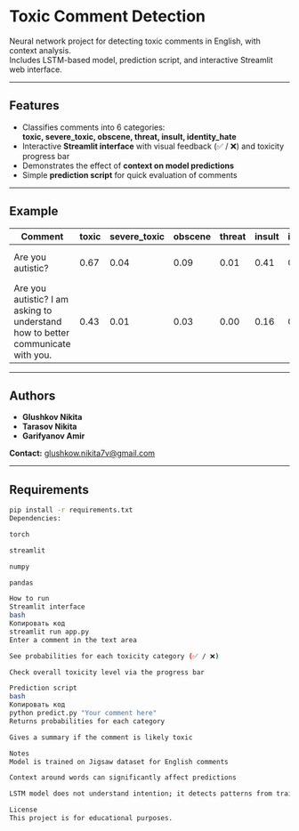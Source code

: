 
# Toxic Comment Detection

Neural network project for detecting toxic comments in English, with context analysis.  
Includes LSTM-based model, prediction script, and interactive Streamlit web interface.

---

## Features

- Classifies comments into 6 categories:  
  **toxic, severe_toxic, obscene, threat, insult, identity_hate**
- Interactive **Streamlit interface** with visual feedback (✅ / ❌) and toxicity progress bar
- Demonstrates the effect of **context on model predictions**
- Simple **prediction script** for quick evaluation of comments

---

## Example

| Comment | toxic | severe_toxic | obscene | threat | insult | identity_hate | Result |
|---------|-------|--------------|--------|--------|--------|---------------|--------|
| Are you autistic? | 0.67 | 0.04 | 0.09 | 0.01 | 0.41 | 0.09 | ⚠️ Likely toxic |
| Are you autistic? I am asking to understand how to better communicate with you. | 0.43 | 0.01 | 0.03 | 0.00 | 0.16 | 0.03 | ✅ Neutral |

---

## Authors

- **Glushkov Nikita**  
- **Tarasov Nikita**  
- **Garifyanov Amir**  

**Contact:** glushkow.nikita7v@gmail.com

---

## Requirements

```bash
pip install -r requirements.txt
Dependencies:

torch

streamlit

numpy

pandas

How to run
Streamlit interface
bash
Копировать код
streamlit run app.py
Enter a comment in the text area

See probabilities for each toxicity category (✅ / ❌)

Check overall toxicity level via the progress bar

Prediction script
bash
Копировать код
python predict.py "Your comment here"
Returns probabilities for each category

Gives a summary if the comment is likely toxic

Notes
Model is trained on Jigsaw dataset for English comments

Context around words can significantly affect predictions

LSTM model does not understand intention; it detects patterns from training data

License
This project is for educational purposes.